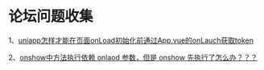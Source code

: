 # 论坛问题收集

1、[uniapp怎样才能在页面onLoad初始化前通过App.vue的onLauch获取token](https://ask.dcloud.net.cn/question/175863)

2、[onshow中方法执行依赖 onlaod 参数，但是 onshow 先执行了怎么办？？？](https://ask.dcloud.net.cn/question/111726)